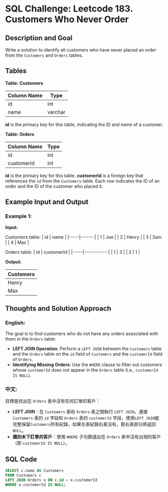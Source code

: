 # SQL Challenge: Leetcode 183. Customers Who Never Order

## Description and Goal

Write a solution to identify all customers who have never placed an order from the `Customers` and `Orders` tables.

## Tables

**Table: Customers**

| Column Name | Type    |
|-------------|---------|
| id          | int     |
| name        | varchar |

**id** is the primary key for this table, indicating the ID and name of a customer.

**Table: Orders**

| Column Name | Type |
|-------------|------|
| id          | int  |
| customerId  | int  |

**id** is the primary key for this table. **customerId** is a foreign key that references the `id` from the `Customers` table. Each row indicates the ID of an order and the ID of the customer who placed it.

## Example Input and Output

### Example 1:

**Input:**

Customers table:
| id  | name  |
|-----|-------|
| 1   | Joe   |
| 2   | Henry |
| 3   | Sam   |
| 4   | Max   |

Orders table:
| id  | customerId |
|-----|------------|
| 1   | 3          |
| 2   | 1          |

**Output:**

| Customers |
|-----------|
| Henry     |
| Max       |

## Thoughts and Solution Approach

### English:

The goal is to find customers who do not have any orders associated with them in the `Orders` table:
- **LEFT JOIN Operation**: Perform a `LEFT JOIN` between the `Customers` table and the `Orders` table on the `id` field of `Customers` and the `customerId` field of `Orders`.
- **Identifying Missing Orders**: Use the `WHERE` clause to filter out customers whose `customerId` does not appear in the `Orders` table (i.e., `customerId IS NULL`).

### 中文:

目標是找出在 `Orders` 表中沒有任何訂單的客戶：
- **LEFT JOIN**：在 `Customers` 表和 `Orders` 表之間執行 `LEFT JOIN`，連接 `Customers` 表的 `id` 字段和 `Orders` 表的 `customerId` 字段，使用`LEFT JOIN`能完整保留`Customers`所有紀錄，如果左表紀錄右表沒有，那右表部分將返回`NULL`。
- **識別未下訂單的客戶**：使用 `WHERE` 子句篩選出在 `Orders` 表中沒有出現的客戶（即 `customerId IS NULL`）。

## SQL Code

```sql
SELECT c.name AS Customers
FROM Customers c
LEFT JOIN Orders o ON c.id = o.customerId
WHERE o.customerId IS NULL;
